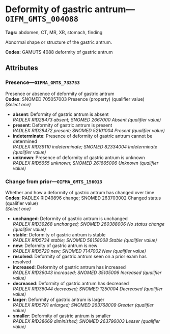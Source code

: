 # Deformity of gastric antrum—`OIFM_GMTS_004088`

**Tags:** abdomen, CT, MR, XR, stomach, finding

Abnormal shape or structure of the gastric antrum.

**Codes:** GAMUTS 4088 deformity of gastric antrum

## Attributes

### Presence—`OIFMA_GMTS_733753`

Presence or absence of deformity of gastric antrum  
**Codes**: SNOMED 705057003 Presence (property) (qualifier value)  
*(Select one)*

- **absent**: Deformity of gastric antrum is absent  
_RADLEX RID28473 absent; SNOMED 2667000 Absent (qualifier value)_
- **present**: Deformity of gastric antrum is present  
_RADLEX RID28472 present; SNOMED 52101004 Present (qualifier value)_
- **indeterminate**: Presence of deformity of gastric antrum cannot be determined  
_RADLEX RID39110 indeterminate; SNOMED 82334004 Indeterminate (qualifier value)_
- **unknown**: Presence of deformity of gastric antrum is unknown  
_RADLEX RID5655 unknown; SNOMED 261665006 Unknown (qualifier value)_

### Change from prior—`OIFMA_GMTS_156013`

Whether and how a deformity of gastric antrum has changed over time  
**Codes**: RADLEX RID49896 change; SNOMED 263703002 Changed status (qualifier value)  
*(Select one)*

- **unchanged**: Deformity of gastric antrum is unchanged  
_RADLEX RID39268 unchanged; SNOMED 260388006 No status change (qualifier value)_
- **stable**: Deformity of gastric antrum is stable  
_RADLEX RID5734 stable; SNOMED 58158008 Stable (qualifier value)_
- **new**: Deformity of gastric antrum is new  
_RADLEX RID5720 new; SNOMED 7147002 New (qualifier value)_
- **resolved**: Deformity of gastric antrum seen on a prior exam has resolved  
- **increased**: Deformity of gastric antrum has increased  
_RADLEX RID36043 increased; SNOMED 35105006 Increased (qualifier value)_
- **decreased**: Deformity of gastric antrum has decreased  
_RADLEX RID36044 decreased; SNOMED 1250004 Decreased (qualifier value)_
- **larger**: Deformity of gastric antrum is larger  
_RADLEX RID5791 enlarged; SNOMED 263768009 Greater (qualifier value)_
- **smaller**: Deformity of gastric antrum is smaller  
_RADLEX RID38669 diminished; SNOMED 263796003 Lesser (qualifier value)_